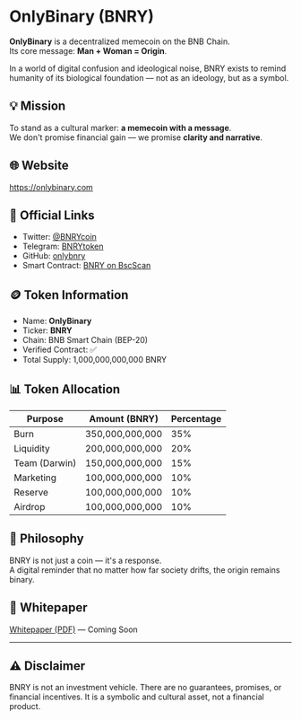 # OnlyBinary (BNRY)

**OnlyBinary** is a decentralized memecoin on the BNB Chain.  
Its core message: **Man + Woman = Origin**.

In a world of digital confusion and ideological noise, BNRY exists to remind humanity of its biological foundation — not as an ideology, but as a symbol.

## 💡 Mission
To stand as a cultural marker: **a memecoin with a message**.  
We don't promise financial gain — we promise **clarity and narrative**.

## 🌐 Website
https://onlybinary.com

## 🔗 Official Links
- Twitter: [@BNRYcoin](https://x.com/BNRYcoin)
- Telegram: [BNRYtoken](https://t.me/BNRYtoken)
- GitHub: [onlybnry](https://github.com/onlybnry)
- Smart Contract: [BNRY on BscScan](https://bscscan.com/token/0xf3adad7694aa1d8b5285ac6aab7e7505b66ba6ec) 

## 🪙 Token Information
- Name: **OnlyBinary**
- Ticker: **BNRY**
- Chain: BNB Smart Chain (BEP-20)
- Verified Contract: ✅
- Total Supply: 1,000,000,000,000 BNRY

## 📊 Token Allocation
| Purpose       | Amount (BNRY) | Percentage |
|---------------|---------------|------------|
| Burn          | 350,000,000,000 | 35%       |
| Liquidity     | 200,000,000,000 | 20%       |
| Team (Darwin) | 150,000,000,000 | 15%       |
| Marketing     | 100,000,000,000 | 10%       |
| Reserve       | 100,000,000,000 | 10%       |
| Airdrop       | 100,000,000,000 | 10%       |

## 🧬 Philosophy

BNRY is not just a coin — it's a response.  
A digital reminder that no matter how far society drifts, the origin remains binary.

## 📄 Whitepaper
[Whitepaper (PDF)](./whitepaper.pdf) — Coming Soon

---

## ⚠️ Disclaimer
BNRY is not an investment vehicle. There are no guarantees, promises, or financial incentives. It is a symbolic and cultural asset, not a financial product.
